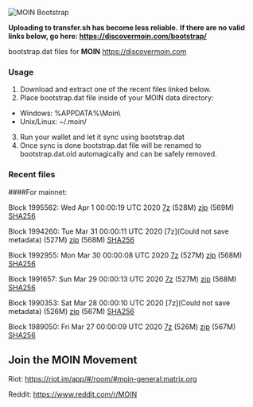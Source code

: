 ![MOIN Bootstrap](https://i.imgur.com/KjM1jMp.jpg)

**Uploading to transfer.sh has become less reliable.**
**If there are no valid links below, go here: https://discovermoin.com/bootstrap/**

bootstrap.dat files for **MOIN** https://discovermoin.com

### Usage

1. Download and extract one of the recent files linked below.
2. Place bootstrap.dat file inside of your MOIN data directory:
 - Windows: %APPDATA%\Moin\
 - Unix/Linux: ~/.moin/
3. Run your wallet and let it sync using bootstrap.dat
4. Once sync is done bootstrap.dat file will be renamed to bootstrap.dat.old automagically and can be safely removed.


### Recent files

####For mainnet:

Block 1995562: Wed Apr  1 00:00:19 UTC 2020 [7z]() (528M) [zip]() (569M) [SHA256]()

Block 1994260: Tue Mar 31 00:00:11 UTC 2020 [7z](Could not save metadata) (527M) [zip]() (568M) [SHA256]()

Block 1992955: Mon Mar 30 00:00:08 UTC 2020 [7z](https://transfer.sh/kNuK1/bootstrap.dat.20200330.7z) (527M) [zip](https://transfer.sh/KRNGw/bootstrap.dat.20200330.zip) (568M) [SHA256](https://transfer.sh/13QMv1/sha256.txt)

Block 1991657: Sun Mar 29 00:00:13 UTC 2020 [7z]() (527M) [zip](https://transfer.sh/dF674/bootstrap.dat.20200329.zip) (568M) [SHA256](https://transfer.sh/ZozfV/sha256.txt)

Block 1990353: Sat Mar 28 00:00:10 UTC 2020 [7z](Could not save metadata) (526M) [zip]() (567M) [SHA256]()

Block 1989050: Fri Mar 27 00:00:09 UTC 2020 [7z]() (526M) [zip]() (567M) [SHA256]()

## Join the MOIN Movement

Riot: https://riot.im/app/#/room/#moin-general:matrix.org

Reddit: https://www.reddit.com/r/MOIN
